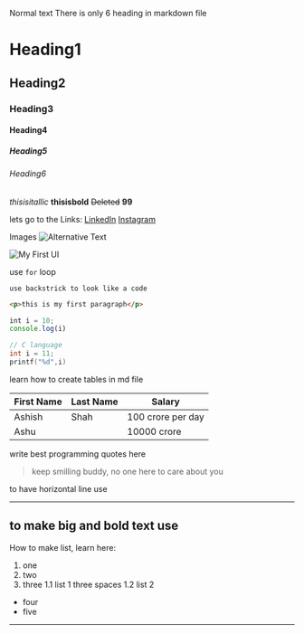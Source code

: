 Normal text
There is only 6 heading in markdown file

# Heading1

## Heading2

### Heading3

#### Heading4

##### Heading5

###### Heading6

_thisisitallic_
**thisisbold**
~~Deleted~~
**99**

lets go to the Links:
[LinkedIn](https://www.linkedin.com/in/dotashishah/ "LinkedIn Visit Link")
[Instagram](https://www.instagram.com/dotashishah/ "Instagram visit Link")

Images
![Alternative Text](https://media.licdn.com/dms/image/D5603AQHvcwYuGCJVFw/profile-displayphoto-shrink_200_200/0/1704417684090?e=1718236800&v=beta&t=_GA4tdaRZvWEaFDPsHhB74CbcKtZBcDBEmdJ6KAKzoI "About the image text")

![My First UI](https://media.licdn.com/dms/image/D5622AQFOFJiDt0uoug/feedshare-shrink_800/0/1702440934178?e=1715817600&v=beta&t=4zV3a-cxT6bFiMyN5uUhoOiWVZYtaPJuybTfMIFMf5M "My first UI")

use `for` loop

`use backstrick to look like a code`

```html
<p>this is my first paragraph</p>
```

```javascript
int i = 10;
console.log(i)
```

```c
// C language
int i = 11;
printf("%d",i)
```

learn how to create tables in md file

| First Name | Last Name | Salary            |
| ---------- | --------- | ----------------- |
| Ashish     | Shah      | 100 crore per day |
| Ashu       |           | 10000 crore       |


write best programming quotes here
>keep smilling buddy, no one here to care about you

to have horizontal line use 

---

to make big and bold text use
---

How to make list, learn here:
1. one
1. two 
1. three
   1.1 list 1 three spaces
   1.2 list 2
- four
- five
***
